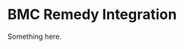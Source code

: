 [title]: # (BMC Remedy Integration)
[tags]: # (XXX)
[priority]: # (5918)
# BMC Remedy Integration
Something here.
